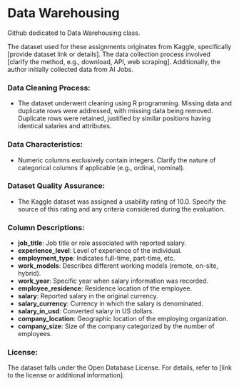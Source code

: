 # Data Warehousing
Github dedicated to Data Warehousing class.

The dataset used for these assignments originates from Kaggle, specifically [provide dataset link or details]. The data collection process involved [clarify the method, e.g., download, API, web scraping]. Additionally, the author initially collected data from AI Jobs.

### Data Cleaning Process:

- The dataset underwent cleaning using R programming. Missing data and duplicate rows were addressed, with missing data being removed. Duplicate rows were retained, justified by similar positions having identical salaries and attributes.

### Data Characteristics:

- Numeric columns exclusively contain integers. Clarify the nature of categorical columns if applicable (e.g., ordinal, nominal).

### Dataset Quality Assurance:

- The Kaggle dataset was assigned a usability rating of 10.0. Specify the source of this rating and any criteria considered during the evaluation.

### Column Descriptions:

- **job_title**: Job title or role associated with reported salary.
- **experience_level**: Level of experience of the individual.
- **employment_type**: Indicates full-time, part-time, etc.
- **work_models**: Describes different working models (remote, on-site, hybrid).
- **work_year**: Specific year when salary information was recorded.
- **employee_residence**: Residence location of the employee.
- **salary**: Reported salary in the original currency.
- **salary_currency**: Currency in which the salary is denominated.
- **salary_in_usd**: Converted salary in US dollars.
- **company_location**: Geographic location of the employing organization.
- **company_size**: Size of the company categorized by the number of employees.

### License:

The dataset falls under the Open Database License. For details, refer to [link to the license or additional information].
